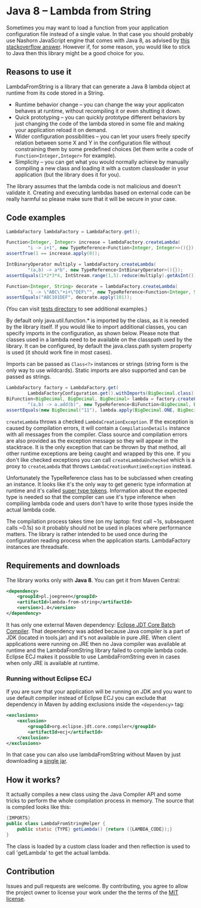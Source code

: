 # Java 8 &ndash; Lambda from String

Sometimes you may want to load a function from your application configuration file instead of a single value. 
In that case you should probably use Nashorn JavaScript engine that comes with Java 8, as advised by [this stackoverflow answer](http://stackoverflow.com/a/22291144). 
However if, for some reason, you would like to stick to Java then this library might be a good choice for you. 

## Reasons to use it
LambdaFromString is a library that can generate a Java 8 lambda object at runtime from its code stored in a String. 
* Runtime behavior change &ndash; you can change the way your applicaton behaves at runtime, without recompiling it or even shutting it down.  
* Quick prototyping &ndash; you can quickly prototype different behaviors by just changing the code of the lambda stored in some file and making your application reload it on demand.
* Wider configuration possibilities &ndash; you can let your users freely specify relation between some X and Y in the configuration file without constraining them by some predefined choices (let them write a code of `Function<Integer,Integer>` for example).
* Simplicity &ndash; you can get what you would normally achieve by manually compiling a new class and loading it with a custom classloader in your application (but the library does it for you). 

The library assumes that the lambda code is not malicious and doesn't validate it. Creating and executing lambdas based on external code can be really harmful so please make sure that it will be secure in your case. 

## Code examples 
```java
LambdaFactory lambdaFactory = LambdaFactory.get();

Function<Integer, Integer> increase = lambdaFactory.createLambda(
        "i -> i+1", new TypeReference<Function<Integer, Integer>>(){});
assertTrue(1 == increase.apply(0));

IntBinaryOperator multiply = lambdaFactory.createLambda(
        "(a,b) -> a*b", new TypeReference<IntBinaryOperator>(){});
assertEquals(1*2*3*4, IntStream.range(1,5).reduce(multiply).getAsInt());

Function<Integer, String> decorate = lambdaFactory.createLambda(
        "i -> \"ABC\"+i+\"DEF\"", new TypeReference<Function<Integer, String>>(){});
assertEquals("ABC101DEF", decorate.apply(101));
```
(You can visit [tests directory](https://github.com/greenjoe/lambdaFromString/tree/master/src/test/java/pl/joegreen/lambdaFromString) to see additional examples.)

By default only java.util.function.* is imported by the class, as it is needed by the library itself. If you would like to import additional classes, you can specify imports in the configuration, as shown below. Please note that classes used in a lambda need to be available on the classpath used by the library. It can be configured, by default the java.class.path system property is used (it should work fine in most cases).

Imports can be passed as `Class<?>` instances or strings (string form is the only way to use wildcards). Static imports are also supported and can be passed as strings.

```java
LambdaFactory factory = LambdaFactory.get(
        LambdaFactoryConfiguration.get().withImports(BigDecimal.class));
BiFunction<BigDecimal, BigDecimal, BigDecimal> lambda = factory.createLambda(
        "(a,b) -> a.add(b)", new TypeReference<BiFunction<BigDecimal, BigDecimal, BigDecimal>>() {});
assertEquals(new BigDecimal("11"), lambda.apply(BigDecimal.ONE, BigDecimal.TEN));
```

`createLambda` throws a checked `LambdaCreationException`. If the exception is caused by compilation errors, it will contain a `CompilationDetails` instance with all messages from the compiler. Class source and compilation errors are also provided as the exception message so they will appear in the stacktrace. It is the only exception that can be thrown by that method, all other runtime exceptions are being caught and wrapped by this one. If you don't like checked exceptions you can call `createLambdaUnchecked` which is a proxy to `createLambda` that throws `LambdaCreationRuntimeException` instead. 

Unfortunately the TypeReference class has to be subclassed when creating an instance. It looks like it's the only way to get generic type 
information at runtime and it's called [super type tokens](http://gafter.blogspot.com/2006/12/super-type-tokens.html). 
Information about the expected type is needed so that the compiler can use it's type inference
when compiling lambda code and users don't have to write those types inside the actual lambda code. 

The compilation process takes time (on my laptop: first call ~1s, subsequent calls ~0.1s) so it probably should not be used in places where performance matters.
The library is rather intended to be used once during the configuration reading process when the application starts. 
LambdaFactory instances are threadsafe. 


## Requirements and downloads 
The library works only with __Java 8__.
You can get it from Maven Central:
```xml
<dependency>
	<groupId>pl.joegreen</groupId>
	<artifactId>lambda-from-string</artifactId>
	<version>1.4</version>
</dependency>
```
It has only one external Maven dependency: [Eclipse JDT Core Batch Compiler](http://mvnrepository.com/artifact/org.eclipse.jdt.core.compiler/ecj). That dependency was added because Java compiler is a part of JDK (located in tools.jar) and it's not available in pure JRE. When client applications were running on JRE then no Java compiler was available at runtime and the LambdaFromString library failed to compile lambda code. Eclipse ECJ makes it possible to use LambdaFromString even in cases when only JRE is available at runtime. 

### Running without Eclipse ECJ 
If you are sure that your application will be running on JDK and you want to use default compiler instead of Eclipse ECJ you can exclude that dependency in Maven by adding exclusions inside the `<dependency>` tag:  
```xml
<exclusions>
	<exclusion>
		<groupId>org.eclipse.jdt.core.compiler</groupId>
		<artifactId>ecj</artifactId>
	</exclusion>
</exclusions>
```
In that case you can also use lambdaFromString without Maven by just downloading a [single jar](http://central.maven.org/maven2/pl/joegreen/lambda-from-string/1.4/lambda-from-string-1.4.jar).

## How it works? 

It actually compiles a new class using the Java Compiler API and some tricks to perform the whole
compilation process in memory. The source that is compiled looks like this:

```java
{IMPORTS}
public class LambdaFromStringHelper {
    public static {TYPE} getLambda() {return ({LAMBDA_CODE});}
}
```
The class is loaded by a custom class loader and then reflection is used to call 'getLambda' to get the actual lambda. 


## Contribution
Issues and pull requests are welcome. By contributing, you agree to allow the project owner to license your work under the the terms of the [MIT license](LICENSE). 
